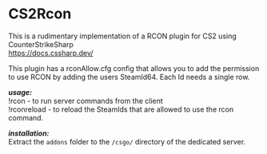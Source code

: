 # CS2Rcon  
  
This is a rudimentary implementation of a RCON plugin for CS2 using CounterStrikeSharp  
<https://docs.cssharp.dev/>
  
This plugin has a rconAllow.cfg config that allows you to add the permission to use RCON by adding the users SteamId64. Each Id needs a single row.
  
***usage:***  
!rcon - to run server commands from the client  
!rconreload - to reload the SteamIds that are allowed to use the rcon command.  
  
***installation:***  
Extract the `addons` folder to the `/csgo/` directory of the dedicated server.  
